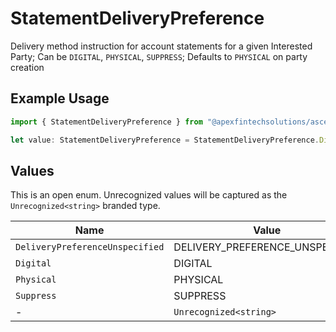 # StatementDeliveryPreference

Delivery method instruction for account statements for a given Interested Party; Can be `DIGITAL`, `PHYSICAL`, `SUPPRESS`; Defaults to `PHYSICAL` on party creation

## Example Usage

```typescript
import { StatementDeliveryPreference } from "@apexfintechsolutions/ascend-sdk/models/components";

let value: StatementDeliveryPreference = StatementDeliveryPreference.Digital;
```

## Values

This is an open enum. Unrecognized values will be captured as the `Unrecognized<string>` branded type.

| Name                            | Value                           |
| ------------------------------- | ------------------------------- |
| `DeliveryPreferenceUnspecified` | DELIVERY_PREFERENCE_UNSPECIFIED |
| `Digital`                       | DIGITAL                         |
| `Physical`                      | PHYSICAL                        |
| `Suppress`                      | SUPPRESS                        |
| -                               | `Unrecognized<string>`          |